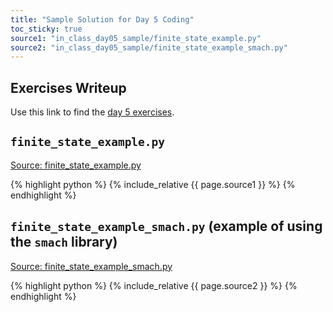 ```yaml
---
title: "Sample Solution for Day 5 Coding"
toc_sticky: true 
source1: "in_class_day05_sample/finite_state_example.py" 
source2: "in_class_day05_sample/finite_state_example_smach.py" 
---
```


## Exercises Writeup

Use this link to find the [day 5 exercises](../in-class/day05).

## ``finite_state_example.py``

<a href="{{ page.source1 }}">Source: finite_state_example.py</a>

{% highlight python %}
{% include_relative {{ page.source1 }} %}
{% endhighlight %}

## ``finite_state_example_smach.py`` (example of using the ``smach`` library)

<a href="{{ page.source2 }}">Source: finite_state_example_smach.py</a>

{% highlight python %}
{% include_relative {{ page.source2 }} %}
{% endhighlight %}
